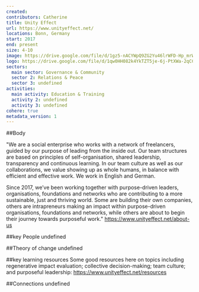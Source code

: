 ```yaml
---
created:
contributors: Catherine
title: Unity Effect
url: https://www.unityeffect.net/
locations: Bonn, Germany
start: 2017
end: present
size: 4-10
image: https://drive.google.com/file/d/1gz5-nACYWpQ9ZG2Yu46lrWFD-Hp_mrWo/view?usp=drive_link
logo: https://drive.google.com/file/d/1qw0HH082k4YkTZT5je-6j-PtXWa-2qCC/view?usp=drive_link
sectors:
  main sector: Governance & Community
  sector 2: Relations & Peace
  sector 3: undefined
activities: 
  main activity: Education & Training
  activity 2: undefined
  activity 3: undefined
cohere: true
metadata_version: 1
---
```



##Body

"We are a social enterprise who works with a network of freelancers, guided by our purpose of leading from the inside out. Our team structures are based on principles of self-organisation, shared leadership, transparency and continuous learning. In our team culture as well as our collaborations, we value showing up as whole humans, in balance with efficient and effective work. We work in English and German.

Since 2017, we’ve been working together with purpose-driven leaders, organisations, foundations and networks who are contributing to a more sustainable, just and thriving world. Some are building their own companies, others are intrapreneurs making an impact within purpose-driven organisations, foundations and networks, while others are about to begin their journey towards purposeful work."
https://www.unityeffect.net/about-us 


##key People
undefined

##Theory of change
undefined

##key learning resources
Some good resources here on topics including regenerative impact evaluation; collective decision-making; team culture; and purposeful leadership: https://www.unityeffect.net/resources 

##Connections
undefined

